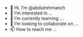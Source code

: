 - 👋 Hi, I’m @abdulrehmanch
- 👀 I’m interested in ...
- 🌱 I’m currently learning ...
- 💞️ I’m looking to collaborate on ...
- 📫 How to reach me ...

<!---
abdulrehmanch/abdulrehmanch is a ✨ special ✨ repository because its `README.md` (this file) appears on your GitHub profile.
You can click the Preview link to take a look at your changes.
--->
